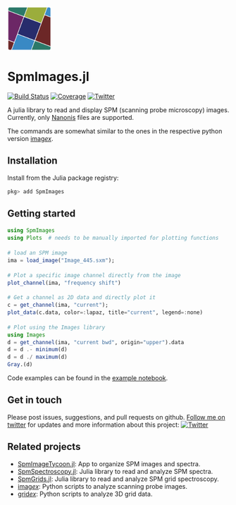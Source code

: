 <img width="100" height="100" src="logo.svg?raw=true" />

# SpmImages.jl

[![Build Status](https://github.com/alexriss/SpmImages.jl/actions/workflows/CI.yml/badge.svg?branch=main)](https://github.com/alexriss/SpmImages.jl/actions/workflows/CI.yml?query=branch%3Amain)
[![Coverage](https://codecov.io/gh/alexriss/SpmImages.jl/branch/main/graph/badge.svg)](https://codecov.io/gh/alexriss/SpmImages.jl)
<a href="https://twitter.com/00alexx"><img src="https://img.shields.io/twitter/follow/00alexx?style=social" alt="Twitter"></a>

A julia library to read and display SPM (scanning probe microscopy) images. Currently, only [Nanonis](https://www.specs-group.com/nanonis/products/) files are supported.

The commands are somewhat similar to the ones in the respective python version [imag*ex*](https://github.com/alexriss/imagex).

## Installation

Install from the Julia package registry:

```julia
pkg> add SpmImages
```

## Getting started

```julia
using SpmImages
using Plots  # needs to be manually imported for plotting functions

# load an SPM image
ima = load_image("Image_445.sxm");

# Plot a specific image channel directly from the image
plot_channel(ima, "frequency shift")

# Get a channel as 2D data and directly plot it
c = get_channel(ima, "current");
plot_data(c.data, color=:lapaz, title="current", legend=:none)

# Plot using the Images library
using Images
d = get_channel(ima, "current bwd", origin="upper").data
d = d .- minimum(d)
d = d ./ maximum(d)
Gray.(d)
```

Code examples can be found in the [example notebook](demo/example.ipynb).

## Get in touch

Please post issues, suggestions, and pull requests on github. <a href="https://twitter.com/00alexx">Follow me on twitter</a> for updates and more information about this project: 
<a href="https://twitter.com/00alexx"><img src="https://img.shields.io/twitter/follow/00alexx?style=social" alt="Twitter"></a>

## Related projects

- [SpmImageTycoon.jl](https://github.com/alexriss/SpmImageTycoon.jl): App to organize SPM images and spectra.
- [SpmSpectroscopy.jl](https://github.com/alexriss/SpmSpectroscopy.jl): Julia library to read and analyze SPM spectra.
- [SpmGrids.jl](https://github.com/alexriss/SpmGrids.jl): Julia library to read and analyze SPM grid spectroscopy.
- [imag*ex*](https://github.com/alexriss/imagex): Python scripts to analyze scanning probe images.
- [grid*ex*](https://github.com/alexriss/gridex): Python scripts to analyze 3D grid data.

